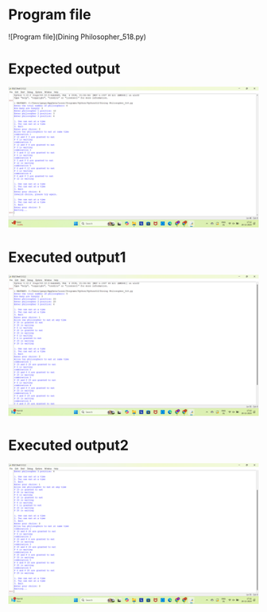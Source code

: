 # Program file
![Program file](Dining Philosopher_518.py)

# Expected output
![ExpectedOutput](ExpectedOutput.png)

# Executed output1
![ExecutedOutput1](ExecutedOutput1.png)

# Executed output2
![ExecutedOutput2](ExecutedOutput2.png)









